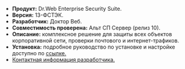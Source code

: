 * **Продукт:** Dr.Web Enterprise Security Suite.
* **Версия:** 13-ФСТЭК.
* **Разработчик:** Доктор Веб.
* **Совместимость проверена:** Альт СП Сервер (релиз 10).
* **Описание:**
комплексное решение для защиты всех объектов корпоративной сети, проверки почтового и интернет-трафиков.
* **Установка:**
подробное руководство по установке и настройке доступно по [ссылке.](https://download.geo.drweb.com/pub/drweb/esuite/11.0.2/documentation/HTML/ru/installation_manual/index.html?installation_server_unix.htm)
* [Контактная информация разработчика.](https://www.drweb.ru/)
